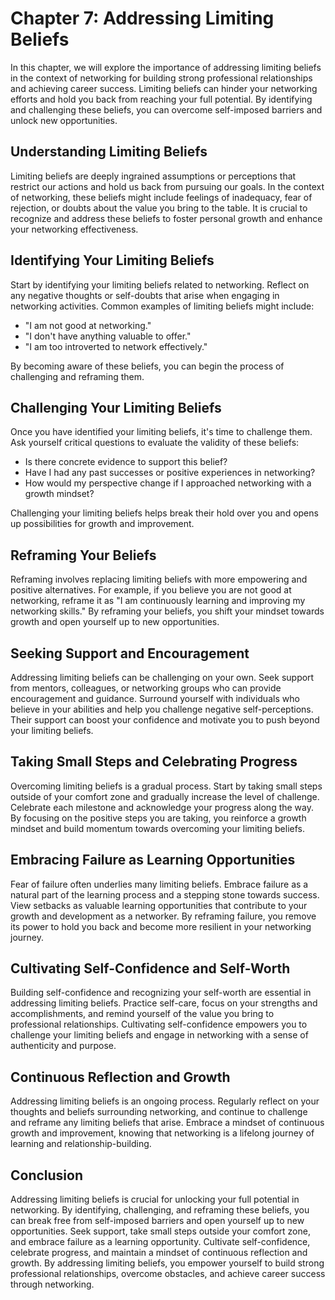 Chapter 7: Addressing Limiting Beliefs
======================================

In this chapter, we will explore the importance of addressing limiting beliefs in the context of networking for building strong professional relationships and achieving career success. Limiting beliefs can hinder your networking efforts and hold you back from reaching your full potential. By identifying and challenging these beliefs, you can overcome self-imposed barriers and unlock new opportunities.

Understanding Limiting Beliefs
------------------------------

Limiting beliefs are deeply ingrained assumptions or perceptions that restrict our actions and hold us back from pursuing our goals. In the context of networking, these beliefs might include feelings of inadequacy, fear of rejection, or doubts about the value you bring to the table. It is crucial to recognize and address these beliefs to foster personal growth and enhance your networking effectiveness.

Identifying Your Limiting Beliefs
---------------------------------

Start by identifying your limiting beliefs related to networking. Reflect on any negative thoughts or self-doubts that arise when engaging in networking activities. Common examples of limiting beliefs might include:

* "I am not good at networking."
* "I don't have anything valuable to offer."
* "I am too introverted to network effectively."

By becoming aware of these beliefs, you can begin the process of challenging and reframing them.

Challenging Your Limiting Beliefs
---------------------------------

Once you have identified your limiting beliefs, it's time to challenge them. Ask yourself critical questions to evaluate the validity of these beliefs:

* Is there concrete evidence to support this belief?
* Have I had any past successes or positive experiences in networking?
* How would my perspective change if I approached networking with a growth mindset?

Challenging your limiting beliefs helps break their hold over you and opens up possibilities for growth and improvement.

Reframing Your Beliefs
----------------------

Reframing involves replacing limiting beliefs with more empowering and positive alternatives. For example, if you believe you are not good at networking, reframe it as "I am continuously learning and improving my networking skills." By reframing your beliefs, you shift your mindset towards growth and open yourself up to new opportunities.

Seeking Support and Encouragement
---------------------------------

Addressing limiting beliefs can be challenging on your own. Seek support from mentors, colleagues, or networking groups who can provide encouragement and guidance. Surround yourself with individuals who believe in your abilities and help you challenge negative self-perceptions. Their support can boost your confidence and motivate you to push beyond your limiting beliefs.

Taking Small Steps and Celebrating Progress
-------------------------------------------

Overcoming limiting beliefs is a gradual process. Start by taking small steps outside of your comfort zone and gradually increase the level of challenge. Celebrate each milestone and acknowledge your progress along the way. By focusing on the positive steps you are taking, you reinforce a growth mindset and build momentum towards overcoming your limiting beliefs.

Embracing Failure as Learning Opportunities
-------------------------------------------

Fear of failure often underlies many limiting beliefs. Embrace failure as a natural part of the learning process and a stepping stone towards success. View setbacks as valuable learning opportunities that contribute to your growth and development as a networker. By reframing failure, you remove its power to hold you back and become more resilient in your networking journey.

Cultivating Self-Confidence and Self-Worth
------------------------------------------

Building self-confidence and recognizing your self-worth are essential in addressing limiting beliefs. Practice self-care, focus on your strengths and accomplishments, and remind yourself of the value you bring to professional relationships. Cultivating self-confidence empowers you to challenge your limiting beliefs and engage in networking with a sense of authenticity and purpose.

Continuous Reflection and Growth
--------------------------------

Addressing limiting beliefs is an ongoing process. Regularly reflect on your thoughts and beliefs surrounding networking, and continue to challenge and reframe any limiting beliefs that arise. Embrace a mindset of continuous growth and improvement, knowing that networking is a lifelong journey of learning and relationship-building.

Conclusion
----------

Addressing limiting beliefs is crucial for unlocking your full potential in networking. By identifying, challenging, and reframing these beliefs, you can break free from self-imposed barriers and open yourself up to new opportunities. Seek support, take small steps outside your comfort zone, and embrace failure as a learning opportunity. Cultivate self-confidence, celebrate progress, and maintain a mindset of continuous reflection and growth. By addressing limiting beliefs, you empower yourself to build strong professional relationships, overcome obstacles, and achieve career success through networking.
